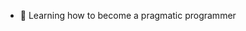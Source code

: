 <!-- ### Hi there 👋


<img align="right" src="https://github-readme-stats.vercel.app/api?username=goffyguo&show_icons=true&icon_color=00a8a6&text_color=00a8a6&bg_color=ffffff&hide_title=true" />

- 💻 Study & Creating Distributed domain
<!--  💬 Learning English 🇺🇸 
- 💬 Learning English
- 👯 Good at team work -->
- 🌱 Learning how to become a pragmatic programmer 

<!--
**goffyguo/goffyguo** is a ✨ _special_ ✨ repository because its `README.md` (this file) appears on your GitHub profile.

Here are some ideas to get you started:

- 🔭 I’m currently working on ...
- 🌱 I’m currently learning ...
- 👯 I’m looking to collaborate on ...
- 🤔 I’m looking for help with ...
- 💬 Ask me about ...
- 📫 How to reach me: ...
- 😄 Pronouns: ...
- ⚡ Fun fact: ...
-->
 
